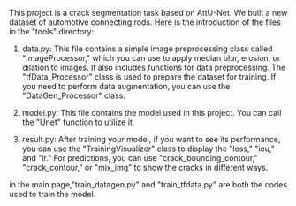 This project is a crack segmentation task based on AttU-Net.
We built a new dataset of automotive connecting rods.
Here is the introduction of the files in the "tools" directory:

1. data.py: This file contains a simple image preprocessing class called "ImageProcessor," which you can use to apply median blur, erosion, or dilation to images. It also includes functions for data preprocessing. The "tfData_Processor" class is used to prepare the dataset for training. If you need to perform data augmentation, you can use the "DataGen_Processor" class.

2. model.py: This file contains the model used in this project. You can call the "Unet" function to utilize it.

3. result.py: After training your model, if you want to see its performance, you can use the "TrainingVisualizer" class to display the "loss," "iou," and "lr." For predictions, you can use "crack_bounding_contour," "crack_contour," or "mix_img" to show the cracks in different ways.

in the main page,"train_datagen.py" and "train_tfdata.py" are both the codes used to train the model. 
